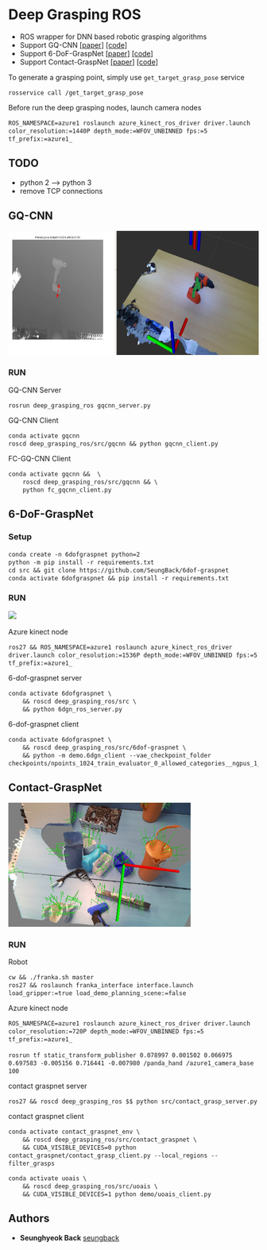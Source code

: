 
# Deep Grasping ROS

- ROS wrapper for DNN based robotic grasping algorithms
- Support GQ-CNN [[paper]](http://robotics.sciencemag.org/cgi/content/full/4/26/eaau4984?ijkey=IogH9u4mOL70s&keytype=ref&siteid=robotics) [[code]](https://github.com/BerkeleyAutomation/gqcnn)
- Support 6-DoF-GraspNet [[paper]](https://arxiv.org/abs/1905.10520) [[code]](https://github.com/NVlabs/6dof-graspnet)
- Support Contact-GraspNet [[paper]](https://arxiv.org/abs/2103.14127) [[code]](https://github.com/NVlabs/contact_graspnet)


To generate a grasping point, simply use `get_target_grasp_pose` service
```
rosservice call /get_target_grasp_pose
```

Before run the deep grasping nodes, launch camera nodes
```
ROS_NAMESPACE=azure1 roslaunch azure_kinect_ros_driver driver.launch color_resolution:=1440P depth_mode:=WFOV_UNBINNED fps:=5 tf_prefix:=azure1_
```

## TODO

- python 2 --> python 3
- remove TCP connections

## GQ-CNN

<img src="./imgs/gqcnn.png" height="250">


### RUN

GQ-CNN Server
```
rosrun deep_grasping_ros gqcnn_server.py
```

GQ-CNN Client
```
conda activate gqcnn
roscd deep_grasping_ros/src/gqcnn && python gqcnn_client.py
```

FC-GQ-CNN Client
```
conda activate gqcnn &&  \
    roscd deep_grasping_ros/src/gqcnn && \
    python fc_gqcnn_client.py
```



## 6-DoF-GraspNet



### Setup

```
conda create -n 6dofgraspnet python=2
python -m pip install -r requirements.txt
cd src && git clone https://github.com/SeungBack/6dof-graspnet
conda activate 6dofgraspnet && pip install -r requirements.txt
```

### RUN

<img src="./imgs/6dof_grasp.png" height="250">


Azure kinect node
```
ros27 && ROS_NAMESPACE=azure1 roslaunch azure_kinect_ros_driver driver.launch color_resolution:=1536P depth_mode:=WFOV_UNBINNED fps:=5 tf_prefix:=azure1_
```

6-dof-graspnet server
```
conda activate 6dofgraspnet \ 
    && roscd deep_grasping_ros/src \
    && python 6dgn_ros_server.py
```

6-dof-graspnet client
```
conda activate 6dofgraspnet \
    && roscd deep_grasping_ros/src/6dof-graspnet \
    && python -m demo.6dgn_client --vae_checkpoint_folder checkpoints/npoints_1024_train_evaluator_0_allowed_categories__ngpus_1_/
```



## Contact-GraspNet

<img src="./imgs/contact_grasp.png" height="250">

### RUN

Robot
```
cw && ./franka.sh master 
ros27 && roslaunch franka_interface interface.launch load_gripper:=true load_demo_planning_scene:=false

```

Azure kinect node
```
ROS_NAMESPACE=azure1 roslaunch azure_kinect_ros_driver driver.launch color_resolution:=720P depth_mode:=WFOV_UNBINNED fps:=5 tf_prefix:=azure1_

rosrun tf static_transform_publisher 0.078997 0.001502 0.066975 0.697583 -0.005156 0.716441 -0.007980 /panda_hand /azure1_camera_base 100
```

contact graspnet server
```
ros27 && roscd deep_grasping_ros $$ python src/contact_grasp_server.py
```

contact graspnet client

```
conda activate contact_graspnet_env \
    && roscd deep_grasping_ros/src/contact_graspnet \
    && CUDA_VISIBLE_DEVICES=0 python contact_graspnet/contact_grasp_client.py --local_regions --filter_grasps
```

```
conda activate uoais \
    && roscd deep_grasping_ros/src/uoais \
    && CUDA_VISIBLE_DEVICES=1 python demo/uoais_client.py

```






## Authors
* **Seunghyeok Back** [seungback](https://github.com/SeungBack)